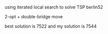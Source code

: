 
using iterated local search to solve TSP berlin52

2-opt + double-bridge move

best solution is 7522 and my solution is 7544
